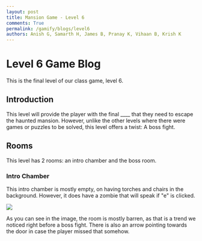 ```yaml
---
layout: post
title: Mansion Game - Level 6
comments: True
permalink: /gamify/blogs/level6
authors: Anish G, Samarth H, James B, Pranay K, Vihaan B, Krish K
---
```


# Level 6 Game Blog

This is the final level of our class game, level 6. 

## Introduction

This level will provide the player with the final ____ that they need to escape the haunted mansion. However, unlike the other levels where there were games or puzzles to be solved, this level offers a twist: A boss fight.

## Rooms

This level has 2 rooms: an intro chamber and the boss room.

### Intro Chamber

This intro chamber is mostly empty, on having torches and chairs in the background. However, it does have a zombie that will speak if "e" is clicked. 


![]("{{site.baseurl}}/images/MansionGameBlog/IntroChamberWithStuff.png")

As you can see in the image, the room is mostly barren, as that is a trend we noticed right before a boss fight. There is also an arrow pointing towards the door in case the player missed that somehow. 
